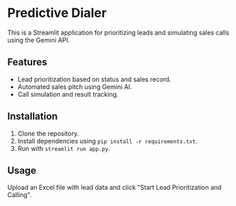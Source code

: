 ﻿# Predictive Dialer

This is a Streamlit application for prioritizing leads and simulating sales calls using the Gemini API.

## Features
- Lead prioritization based on status and sales record.
- Automated sales pitch using Gemini AI.
- Call simulation and result tracking.

## Installation
1. Clone the repository.
2. Install dependencies using `pip install -r requirements.txt`.
3. Run with `streamlit run app.py`.

## Usage
Upload an Excel file with lead data and click "Start Lead Prioritization and Calling".